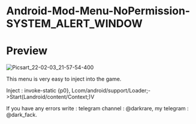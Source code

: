 # Android-Mod-Menu-NoPermission-SYSTEM_ALERT_WINDOW

# Preview
![Picsart_22-02-03_21-57-54-400](https://user-images.githubusercontent.com/89693960/152410816-24c92b26-ca75-46cd-bf1f-1d81b244a65c.png)

This menu is very easy to inject into the game.
 
Inject :  invoke-static {p0}, Lcom/android/support/Loader;->Start(Landroid/content/Context;)V

If you have any errors write : telegram channel : @darkrare, my telegram : @dark_fack.
